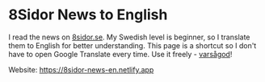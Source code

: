 # 8Sidor News to English

I read the news on [8sidor.se](https://8sidor.se). My Swedish
level is beginner, so I translate them to English for better
understanding. This page is a shortcut so I don't have to open Google
Translate every time. Use it freely - [varsågod](https://www.thelocal.se/20190111/swedish-word-of-the-day-varsagod)!

Website: <https://8sidor-news-en.netlify.app>
